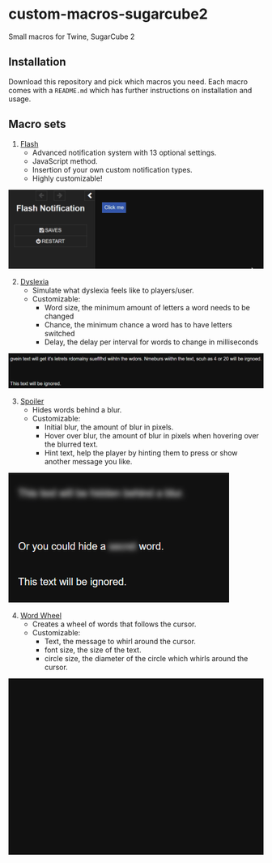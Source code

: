 # custom-macros-sugarcube2

Small macros for Twine, SugarCube 2

## Installation

Download this repository and pick which macros you need. Each macro comes with a `README.md` which has further instructions on installation and usage.

## Macro sets

1. [Flash](./Notification)
    - Advanced notification system with 13 optional settings. 
    - JavaScript method.
    - Insertion of your own custom notification types.
    - Highly customizable!

![Flash example](./Resources/Gif/example4a.gif)

2. [Dyslexia](./Dyslexia)  
    - Simulate what dyslexia feels like to players/user.  
    - Customizable:
        - Word size, the minimum amount of letters a word needs to be changed
        - Chance, the minimum chance a word has to have letters switched
        - Delay, the delay per interval for words to change in milliseconds
        
![Dyslexia example](./Resources/Gif/example1.gif)

3. [Spoiler](./Spoiler)
    - Hides words behind a blur.
    - Customizable:
        - Initial blur, the amount of blur in pixels.
        - Hover over blur, the amount of blur in pixels when hovering over the blurred text.
        - Hint text, help the player by hinting them to press or show another message you like.

![Spoiler example](/Resources/Gif/example1a.gif)

4. [Word Wheel](./WordWheel)
    - Creates a wheel of words that follows the cursor.
    - Customizable:
        - Text, the message to whirl around the cursor.
        - font size, the size of the text.
        - circle size, the diameter of the circle which whirls around the cursor.

![Spoiler example](/Resources/Gif/example1b.gif)
